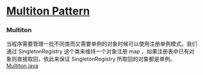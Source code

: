 # **[Multiton Pattern](https://www.wikiwand.com/en/Multiton_pattern)**

### Multiton
当程序需要管理一批不同类而又需要单例的对象时候可以使用注册单例模式。我们通过 SingletonRegistry 这个类来维持一个对象注册 map ，如果注册表中已有对象则直接取回，依此来保证 SingletonRegistry 所取回的对象都是单例。
[Multiton.java](Multiton.java)


















